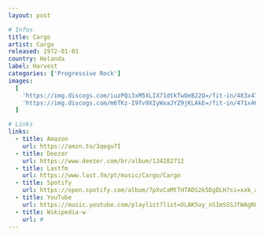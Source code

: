 ```yaml
---
layout: post

# Infos
title: Cargo
artist: Cargo
released: 1972-01-01
country: Holanda
label: Harvest
categories: ['Progressive Rock']
images:
  [
    'https://img.discogs.com/iuzPQi3xM5XLIX71dtkTwOeB22Q=/fit-in/483x474/filters:strip_icc():format(jpeg):mode_rgb():quality(90)/discogs-images/R-2274555-1275236230.jpeg.jpg',
    'https://img.discogs.com/m6TKz-I9fv9XIyWxaJYZ9jKLAkE=/fit-in/471x464/filters:strip_icc():format(jpeg):mode_rgb():quality(90)/discogs-images/R-2274555-1275236244.jpeg.jpg',
  ]

# Links
links:
  - title: Amazon
    url: https://amzn.to/3qegu7I
  - title: Deezer
    url: https://www.deezer.com/br/album/134282712
  - title: Lastfm
    url: https://www.last.fm/pt/music/Cargo/Cargo
  - title: Spotify
    url: https://open.spotify.com/album/7pXvCaMtTHTADS2k5DgDLH?si=xxk_abMwRJapdncVyNZCeA
  - title: YouTube
    url: https://music.youtube.com/playlist?list=OLAK5uy_nSImSSSJfWAgROvjqjEDNm9YCwWSJZhYA
  - title: Wikipedia-w
    url: #
---
```

